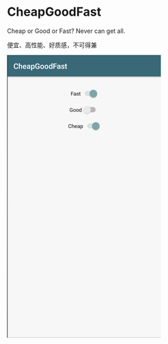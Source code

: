 # CheapGoodFast
Cheap or Good or Fast? Never can get all.

便宜、高性能、好质感，不可得兼

![image](https://github.com/YeEeck/CheapGoodFast/raw/master/image.png)
